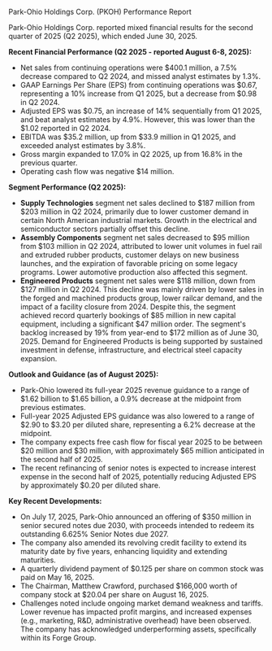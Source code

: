Park-Ohio Holdings Corp. (PKOH) Performance Report

Park-Ohio Holdings Corp. reported mixed financial results for the second quarter of 2025 (Q2 2025), which ended June 30, 2025.

**Recent Financial Performance (Q2 2025 - reported August 6-8, 2025):**
*   Net sales from continuing operations were $400.1 million, a 7.5% decrease compared to Q2 2024, and missed analyst estimates by 1.3%.
*   GAAP Earnings Per Share (EPS) from continuing operations was $0.67, representing a 10% increase from Q1 2025, but a decrease from $0.98 in Q2 2024.
*   Adjusted EPS was $0.75, an increase of 14% sequentially from Q1 2025, and beat analyst estimates by 4.9%. However, this was lower than the $1.02 reported in Q2 2024.
*   EBITDA was $35.2 million, up from $33.9 million in Q1 2025, and exceeded analyst estimates by 3.8%.
*   Gross margin expanded to 17.0% in Q2 2025, up from 16.8% in the previous quarter.
*   Operating cash flow was negative $14 million.

**Segment Performance (Q2 2025):**
*   **Supply Technologies** segment net sales declined to $187 million from $203 million in Q2 2024, primarily due to lower customer demand in certain North American industrial markets. Growth in the electrical and semiconductor sectors partially offset this decline.
*   **Assembly Components** segment net sales decreased to $95 million from $103 million in Q2 2024, attributed to lower unit volumes in fuel rail and extruded rubber products, customer delays on new business launches, and the expiration of favorable pricing on some legacy programs. Lower automotive production also affected this segment.
*   **Engineered Products** segment net sales were $118 million, down from $127 million in Q2 2024. This decline was mainly driven by lower sales in the forged and machined products group, lower railcar demand, and the impact of a facility closure from 2024. Despite this, the segment achieved record quarterly bookings of $85 million in new capital equipment, including a significant $47 million order. The segment's backlog increased by 19% from year-end to $172 million as of June 30, 2025. Demand for Engineered Products is being supported by sustained investment in defense, infrastructure, and electrical steel capacity expansion.

**Outlook and Guidance (as of August 2025):**
*   Park-Ohio lowered its full-year 2025 revenue guidance to a range of $1.62 billion to $1.65 billion, a 0.9% decrease at the midpoint from previous estimates.
*   Full-year 2025 Adjusted EPS guidance was also lowered to a range of $2.90 to $3.20 per diluted share, representing a 6.2% decrease at the midpoint.
*   The company expects free cash flow for fiscal year 2025 to be between $20 million and $30 million, with approximately $65 million anticipated in the second half of 2025.
*   The recent refinancing of senior notes is expected to increase interest expense in the second half of 2025, potentially reducing Adjusted EPS by approximately $0.20 per diluted share.

**Key Recent Developments:**
*   On July 17, 2025, Park-Ohio announced an offering of $350 million in senior secured notes due 2030, with proceeds intended to redeem its outstanding 6.625% Senior Notes due 2027.
*   The company also amended its revolving credit facility to extend its maturity date by five years, enhancing liquidity and extending maturities.
*   A quarterly dividend payment of $0.125 per share on common stock was paid on May 16, 2025.
*   The Chairman, Matthew Crawford, purchased $166,000 worth of company stock at $20.04 per share on August 16, 2025.
*   Challenges noted include ongoing market demand weakness and tariffs. Lower revenue has impacted profit margins, and increased expenses (e.g., marketing, R&D, administrative overhead) have been observed. The company has acknowledged underperforming assets, specifically within its Forge Group.